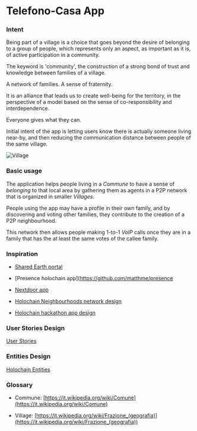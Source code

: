 
# Telefono-Casa App

### Intent

Being part of a village is a choice that goes beyond the desire of belonging to a group of people, which represents only an aspect, as important as it is, of active participation in a community.

The keyword is 'community', the construction of a strong bond of trust and knowledge between families of a village.

A network of families. A sense of fraternity.

It is an alliance that leads us to create well-being for the territory, in the perspective of a model based on the sense of co-responsibility and interdependence.

Everyone gives what they can.

Initial intent of the app is letting users know there is actually someone living near-by, and then reducing the communication distance between people of the same village.

![Village](https://upload.wikimedia.org/wikipedia/commons/1/14/Tassignano-picture.jpg)

### Basic usage

The application helps people living in a *Commune* to have a sense of *belonging* to that local area by gathering them as agents in a P2P network that is organized in smaller *Villages*.

People using the app may have a profile in their own family, and by discovering and voting other families, they contribute to the creation of a P2P neighbourhood.

This network then allows people making 1-to-1 *VoIP* calls once they are in a family that has the at least the same votes of the callee family.

### Inspiration

- [Shared Earth portal](https://sharedearth.com/)

- [Presence holochain app](https://github.com/matthme/presence

- [Nextdoor app](https://help.nextdoor.com/s/article/About-moderation)

- [Holochain Neighbourhoods network design](https://whitepaper.neighbourhoods.network/white-paper-2.0/neighbourhoods-a-web-3.0-groupware-framework)

- [Holochain hackathon app design](https://hackmd.io/@ZnyUaFAfRNS5sm4ld0NsOA/HyEtkjDFke)

### User Stories Design

[User Stories](./USERSTORIES.md)

### Entities Design

[Holochain Entities](./ENTITIES.md)

### Glossary

 - Commune: [https://it.wikipedia.org/wiki/Comune](https://it.wikipedia.org/wiki/Comune)
 
 - Village: [https://it.wikipedia.org/wiki/Frazione_(geografia)](https://it.wikipedia.org/wiki/Frazione_(geografia))
